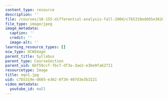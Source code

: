 ```yaml
---
content_type: resource
description: ''
file: /courses/18-155-differential-analysis-fall-2004/c7b5319ed665e3620f34407d3e3b3221_eqn1.jpg
file_type: image/jpeg
image_metadata:
  caption: ''
  credit: ''
  image-alt: ''
learning_resource_types: []
ocw_type: OCWImage
parent_title: Syllabus
parent_type: CourseSection
parent_uid: 6bf59ccf-7bc7-df3a-3ae2-e3be9fa62711
resourcetype: Image
title: eqn1.jpg
uid: c7b5319e-d665-e362-0f34-407d3e3b3221
video_metadata:
  youtube_id: null
---
```


